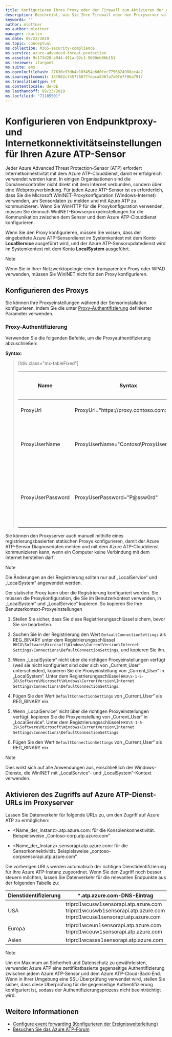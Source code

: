 ```yaml
---
title: Konfigurieren Ihres Proxy oder der Firewall zum Aktivieren der Azure ATP-Kommunikation mit dem Sensor | Microsoft-Dokumentation
description: Beschreibt, wie Sie Ihre Firewall oder den Proxyserver so einrichten, um die Kommunikation zwischen dem Azure ATP-Clouddienst und den Azure ATP-Sensoren zuzulassen.
keywords: ''
author: mlottner
ms.author: mlottner
manager: rkarlin
ms.date: 09/23/2019
ms.topic: conceptual
ms.collection: M365-security-compliance
ms.service: azure-advanced-threat-protection
ms.assetid: 9c173d28-a944-491a-92c1-9690eb06b151
ms.reviewer: itargoet
ms.suite: ems
ms.openlocfilehash: 27630e93db4e103454e6d0fec7756824988ec4a2
ms.sourcegitcommit: 15f882cf45776877fdaca8367a7a0fe7f06a7917
ms.translationtype: HT
ms.contentlocale: de-DE
ms.lasthandoff: 09/23/2019
ms.locfileid: "71185501"
---
```

# <a name="configure-endpoint-proxy-and-internet-connectivity-settings-for-your-azure-atp-sensor"></a>Konfigurieren von Endpunktproxy- und Internetkonnektivitätseinstellungen für Ihren Azure ATP-Sensor

Jeder Azure Advanced Threat Protection-Sensor (ATP) erfordert Internetkonnektivität mit dem Azure ATP-Clouddienst, damit er erfolgreich verwendet werden kann. In einigen Organisationen sind die Domänencontroller nicht direkt mit dem Internet verbunden, sondern über eine Webproxyverbindung. Für jeden Azure ATP-Sensor ist es erforderlich, dass Sie die Microsoft WinINET-Proxykonfiguration (Windows-Internet) verwenden, um Sensordaten zu melden und mit Azure ATP zu kommunizieren. Wenn Sie WinHTTP für die Proxykonfiguration verwenden, müssen Sie dennoch WinINET-Browserproxyeinstellungen für die Kommunikation zwischen dem Sensor und dem Azure ATP-Clouddienst konfigurieren.

Wenn Sie den Proxy konfigurieren, müssen Sie wissen, dass der eingebettete Azure ATP-Sensordienst im Systemkontext mit dem Konto **LocalService** ausgeführt wird, und der Azure ATP-Sensorupdatedienst wird im Systemkontext mit dem Konto **LocalSystem** ausgeführt. 

> [!NOTE]
> Wenn Sie in Ihrer Netzwerktopologie einen transparenten Proxy oder WPAD verwenden, müssen Sie WinINET nicht für den Proxy konfigurieren.

## <a name="configure-the-proxy"></a>Konfigurieren des Proxys 

Sie können Ihre Proxyeinstellungen während der Sensorinstallation konfigurieren, indem Sie die unter [Proxy-Authentifizierung](https://docs.microsoft.com/azure-advanced-threat-protection/atp-silent-installation#proxy-authentication) definierten Parameter verwenden.

### <a name="proxy-authentication"></a>Proxy-Authentifizierung

Verwenden Sie die folgenden Befehle, um die Proxyauthentifizierung abzuschließen:

**Syntax**:


> [!div class="mx-tableFixed"]
> 
> |Name|Syntax|Erforderlich für die unbeaufsichtigte Installation?|Beschreibung|
> |-------------|----------|---------|---------|
> |ProxyUrl|ProxyUrl="https\://proxy.contoso.com:8080"|Nein|Gibt die ProxyUrl und die Portnummer für den Azure ATP Sensor an.|
> |ProxyUserName|ProxyUserName="Contoso\ProxyUser"|Nein|Wenn Ihr Proxydienst eine Authentifizierung erfordert, geben Sie einen Benutzernamen im Format „DOMÄNE\Benutzer“ an.|
> |ProxyUserPassword|ProxyUserPassword="P@ssw0rd"|Nein|Gibt das Kennwort für den Proxybenutzernamen an. *Anmeldeinformationen werden verschlüsselt und lokal vom Azure ATP-Sensor gespeichert.|

Sie können den Proxyserver auch manuell mithilfe eines registrierungsbasierten statischen Proxys konfigurieren, damit der Azure ATP-Sensor Diagnosedaten melden und mit dem Azure ATP-Clouddienst kommunizieren kann, wenn ein Computer keine Verbindung mit dem Internet herstellen darf.

> [!NOTE]
> Die Änderungen an der Registrierung sollten nur auf „LocalService“ und „LocalSystem“ angewendet werden.

Der statische Proxy kann über die Registrierung konfiguriert werden. Sie müssen die Proxykonfiguration, die Sie im Benutzerkontext verwenden, in „LocalSystem“ und „LocalService“ kopieren. So kopieren Sie Ihre Benutzerkontext-Proxyeinstellungen

1.   Stellen Sie sicher, dass Sie diese Registrierungsschlüssel sichern, bevor Sie sie bearbeiten.

2. Suchen Sie in der Registrierung den Wert `DefaultConnectionSettings` als REG_BINARY unter dem Registrierungsschlüssel `HKCU\Software\Microsoft\Windows\CurrentVersion\Internet Settings\Connections\DefaultConnectionSettings`, und kopieren Sie ihn.
 
2.  Wenn „LocalSystem“ nicht über die richtigen Proxyeinstellungen verfügt (weil sie nicht konfiguriert sind oder sich von „Current_User“ unterscheiden), kopieren Sie die Proxyeinstellung von „Current_User“ in „LocalSystem“. Unter dem Registrierungsschlüssel `HKU\S-1-5-18\Software\Microsoft\Windows\CurrentVersion\Internet Settings\Connections\DefaultConnectionSettings`.

3.  Fügen Sie den Wert `DefaultConnectionSettings` von „Current_User“ als REG_BINARY ein.

4.  Wenn „LocalService“ nicht über die richtigen Proxyeinstellungen verfügt, kopieren Sie die Proxyeinstellung von „Current_User“ in „LocalService“. Unter dem Registrierungsschlüssel `HKU\S-1-5-19\Software\Microsoft\Windows\CurrentVersion\Internet Settings\Connections\DefaultConnectionSettings`.

5.  Fügen Sie den Wert `DefaultConnectionSettings` von „Current_User“ als REG_BINARY ein.

> [!NOTE]
> Dies wirkt sich auf alle Anwendungen aus, einschließlich der Windows-Dienste, die WinINET mit „LocalService“- und „LocalSystem“-Kontext verwenden.


## <a name="enable-access-to-azure-atp-service-urls-in-the-proxy-server"></a>Aktivieren des Zugriffs auf Azure ATP-Dienst-URLs im Proxyserver

Lassen Sie Datenverkehr für folgende URLs zu, um den Zugriff auf Azure ATP zu ermöglichen:

- \<Name_der_Instanz>.atp.azure.com: für die Konsolenkonnektivität. Beispielsweise „Contoso-corp.atp.azure.com“

- \<Name_der_Instanz>.sensorapi.atp.azure.com: für die Sensorkonnektivität. Beispielsweise „contoso-corpsensorapi.atp.azure.com“

Die vorherigen URLs werden automatisch der richtigen Dienstidentifizierung für Ihre Azure ATP-Instanz zugeordnet. Wenn Sie den Zugriff noch besser steuern möchten, lassen Sie Datenverkehr für die relevanten Endpunkte aus der folgenden Tabelle zu:

|Dienstidentifizierung|*.atp.azure.com-DNS-Eintrag|
|----|----|
|USA |triprd1wcusw1sensorapi.atp.azure.com<br>triprd1wcuswb1sensorapi.atp.azure.com<br>triprd1wcuse1sensorapi.atp.azure.com|
|Europa|triprd1wceun1sensorapi.atp.azure.com<br>triprd1wceuw1sensorapi.atp.azure.com|
|Asien|triprd1wcasse1sensorapi.atp.azure.com|

 
> [!NOTE]
> Um ein Maximum an Sicherheit und Datenschutz zu gewährleisten, verwendet Azure ATP eine zertifikatbasierte gegenseitige Authentifizierung zwischen jedem Azure ATP-Sensor und dem Azure ATP-Cloud-Back-End. Wenn in Ihrer Umgebung eine SSL-Überprüfung verwendet wird, stellen Sie sicher, dass diese Überprüfung für die gegenseitige Authentifizierung konfiguriert ist, sodass der Authentifizierungsprozess nicht beeinträchtigt wird.



## <a name="see-also"></a>Weitere Informationen
- [Configure event forwarding (Konfigurieren der Ereignisweiterleitung)](configure-event-forwarding.md)
- [Besuchen Sie das Azure ATP-Forum](https://aka.ms/azureatpcommunity)
